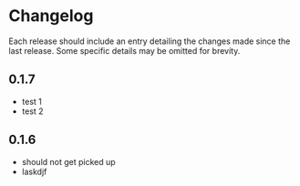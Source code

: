 # Changelog

Each release should include an entry detailing the changes made since the last release. Some specific details may be omitted for brevity.

## 0.1.7

- test 1
- test 2

## 0.1.6

- should not get picked up
- laskdjf
